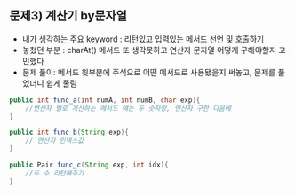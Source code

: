 ## 문제3) 계산기 by문자열

- 내가 생각하는 주요 keyword : 리턴있고 입력있는 메서드 선언 및 호출하기
- 놓쳤던 부분 : charAt() 메서드 또 생각못하고 연산자 문자열 어떻게 구해야할지 고민했다
- 문제 풀이: 메서드 윗부분에 주석으로 어떤 메서드로 사용됐을지 써놓고, 문제를 풀었더니 쉽게 풀림

```java
public int func_a(int numA, int numB, char exp){
	//연산자 별로 계산하는 메서드 얘는 두 숫자랑, 연산자 구한 다음에 
}

public int func_b(String exp){
	// 연산자 인덱스값
}

public Pair func_c(String exp, int idx){
	//두 수 리턴해주기
}
```